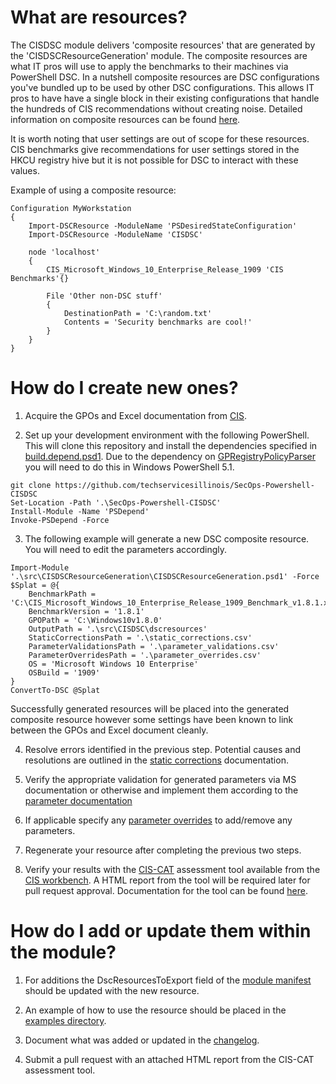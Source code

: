 # What are resources?
The CISDSC module delivers 'composite resources' that are generated by the 'CISDSCResourceGeneration' module. The composite resources are what IT pros will use to apply the benchmarks to their machines via PowerShell DSC. In a nutshell composite resources are DSC configurations you've bundled up to be used by other DSC configurations. This allows IT pros to have have a single block in their existing configurations that handle the hundreds of CIS recommendations without creating noise. Detailed information on composite resources can be found [here](https://docs.microsoft.com/en-us/powershell/scripting/dsc/resources/authoringresourcecomposite?view=powershell-7).

It is worth noting that user settings are out of scope for these resources. CIS benchmarks give recommendations for user settings stored in the HKCU registry hive but it is not possible for DSC to interact with these values.

Example of using a composite resource:
```
Configuration MyWorkstation
{
    Import-DSCResource -ModuleName 'PSDesiredStateConfiguration'
    Import-DSCResource -ModuleName 'CISDSC'

    node 'localhost'
    {
        CIS_Microsoft_Windows_10_Enterprise_Release_1909 'CIS Benchmarks'{}

        File 'Other non-DSC stuff'
        {
            DestinationPath = 'C:\random.txt'
            Contents = 'Security benchmarks are cool!'
        }
    }
}
```

# How do I create new ones?
1) Acquire the GPOs and Excel documentation from [CIS](./static_corrections.md).

2) Set up your development environment with the following PowerShell. This will clone this repository and install the dependencies specified in [build.depend.psd1](./../build.depend.psd1). Due to the dependency on [GPRegistryPolicyParser](https://www.powershellgallery.com/packages/GPRegistryPolicyParser) you will need to do this in Windows PowerShell 5.1.
```
git clone https://github.com/techservicesillinois/SecOps-Powershell-CISDSC
Set-Location -Path '.\SecOps-Powershell-CISDSC'
Install-Module -Name 'PSDepend'
Invoke-PSDepend -Force
```

3) The following example will generate a new DSC composite resource. You will need to edit the parameters accordingly.
```
Import-Module '.\src\CISDSCResourceGeneration\CISDSCResourceGeneration.psd1' -Force
$Splat = @{
    BenchmarkPath = 'C:\CIS_Microsoft_Windows_10_Enterprise_Release_1909_Benchmark_v1.8.1.xlsx'
    BenchmarkVersion = '1.8.1'
    GPOPath = 'C:\Windows10v1.8.0'
    OutputPath = '.\src\CISDSC\dscresources'
    StaticCorrectionsPath = '.\static_corrections.csv'
    ParameterValidationsPath = '.\parameter_validations.csv'
    ParameterOverridesPath = '.\parameter_overrides.csv'
    OS = 'Microsoft Windows 10 Enterprise'
    OSBuild = '1909'
}
ConvertTo-DSC @Splat
```
Successfully generated resources will be placed into the generated composite resource however some settings have been known to link between the GPOs and Excel document cleanly.

4) Resolve errors identified in the previous step. Potential causes and resolutions are outlined in the [static corrections](./static_corrections.md) documentation.

5) Verify the appropriate validation for generated parameters via MS documentation or otherwise and implement them according to the [parameter documentation](./resource_parameters.md#How-can-I-add-validation-blocks?)

6) If applicable specify any [parameter overrides](./resource_parameters.md#Can-these-be-overridden?) to add/remove any parameters.

7) Regenerate your resource after completing the previous two steps.

8) Verify your results with the [CIS-CAT](https://workbench.cisecurity.org/files/2151) assessment tool available from the [CIS workbench](https://workbench.cisecurity.org/). A HTML report from the tool will be required later for pull request approval. Documentation for the tool can be found [here](https://ccpa-docs.readthedocs.io/en/latest/User%20Guide%20for%20CLI/).


# How do I add or update them within the module?
1) For additions the DscResourcesToExport field of the [module manifest](./../src/CISDSC/CISDSC.psd1) should be updated with the new resource.

2) An example of how to use the resource should be placed in the [examples directory](./../src/CISDSC/Examples/).

3) Document what was added or updated in the [changelog](./../CHANGELOG.md).

4) Submit a pull request with an attached HTML report from the CIS-CAT assessment tool.
